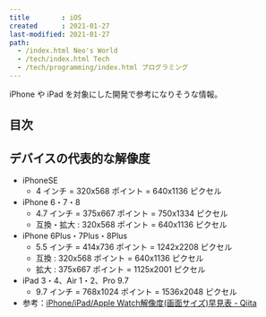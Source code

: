```yaml
---
title        : iOS
created      : 2021-01-27
last-modified: 2021-01-27
path:
  - /index.html Neo's World
  - /tech/index.html Tech
  - /tech/programming/index.html プログラミング
---
```


iPhone や iPad を対象にした開発で参考になりそうな情報。


## 目次


## デバイスの代表的な解像度

- iPhoneSE
  - 4 インチ = 320x568 ポイント = 640x1136 ピクセル
- iPhone 6・7・8
  - 4.7 インチ = 375x667 ポイント = 750x1334 ピクセル
  - 互換・拡大 : 320x568 ポイント = 640x1136 ピクセル
- iPhone 6Plus・7Plus・8Plus
  - 5.5 インチ = 414x736 ポイント = 1242x2208 ピクセル
  - 互換 : 320x568 ポイント = 640x1136 ピクセル
  - 拡大 : 375x667 ポイント = 1125x2001 ピクセル
- iPad 3・4、Air 1・2、Pro 9.7
  - 9.7 インチ = 768x1024 ポイント = 1536x2048 ピクセル
- 参考：[iPhone/iPad/Apple Watch解像度(画面サイズ)早見表 - Qiita](https://qiita.com/tomohisaota/items/f8857d01f328e34fb551)
